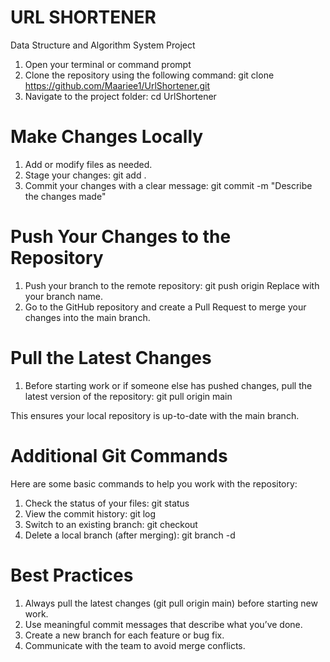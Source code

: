 # URL SHORTENER
Data Structure and Algorithm System Project

1. Open your terminal or command prompt
2. Clone the repository using the following command: git clone https://github.com/Maariee1/UrlShortener.git
3. Navigate to the project folder: cd UrlShortener

# Make Changes Locally

1. Add or modify files as needed.
2. Stage your changes: git add .
3. Commit your changes with a clear message: git commit -m "Describe the changes made"

# Push Your Changes to the Repository

1. Push your branch to the remote repository: git push origin <branch-name>
Replace <branch-name> with your branch name.
2. Go to the GitHub repository and create a Pull Request to merge your changes into the main branch.

# Pull the Latest Changes
1. Before starting work or if someone else has pushed changes, pull the latest version of the repository: git pull origin main
  
This ensures your local repository is up-to-date with the main branch.

# Additional Git Commands
Here are some basic commands to help you work with the repository:

1. Check the status of your files: git status
2. View the commit history: git log
3. Switch to an existing branch: git checkout <branch-name>
4. Delete a local branch (after merging): git branch -d <branch-name>

# Best Practices
1. Always pull the latest changes (git pull origin main) before starting new work.
2. Use meaningful commit messages that describe what you’ve done.
3. Create a new branch for each feature or bug fix.
4. Communicate with the team to avoid merge conflicts.
